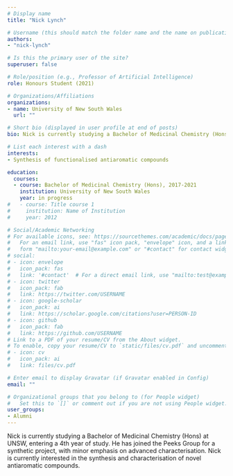 ```yaml
---
# Display name
title: "Nick Lynch"

# Username (this should match the folder name and the name on publications)
authors:
- "nick-lynch"

# Is this the primary user of the site?
superuser: false

# Role/position (e.g., Professor of Artificial Intelligence)
role: Honours Student (2021)

# Organizations/Affiliations
organizations:
- name: University of New South Wales
  url: ""

# Short bio (displayed in user profile at end of posts)
bio: Nick is currently studying a Bachelor of Medicinal Chemistry (Hons) at UNSW, entering a 4th year of study. He has joined the Peeks Group for a synthetic project, with minor emphasis on advanced characterisation. Nick is currently interested in the synthesis and characterisation of novel antiaromatic compounds.  

# List each interest with a dash
interests:
- Synthesis of functionalised antiaromatic compounds 

education:
  courses:
  - course: Bachelor of Medicinal Chemistry (Hons), 2017-2021 
    institution: University of New South Wales
    year: in progress
#   - course: Title course 1
#     institution: Name of Institution
#     year: 2012

# Social/Academic Networking
# For available icons, see: https://sourcethemes.com/academic/docs/page-builder/#icons
#   For an email link, use "fas" icon pack, "envelope" icon, and a link in the
#   form "mailto:your-email@example.com" or "#contact" for contact widget.
# social:
# - icon: envelope
#   icon_pack: fas
#   link: '#contact'  # For a direct email link, use "mailto:test@example.org".
# - icon: twitter
#   icon_pack: fab
#   link: https://twitter.com/USERNAME
# - icon: google-scholar
#   icon_pack: ai
#   link: https://scholar.google.com/citations?user=PERSON-ID
# - icon: github
#   icon_pack: fab
#   link: https://github.com/USERNAME
# Link to a PDF of your resume/CV from the About widget.
# To enable, copy your resume/CV to `static/files/cv.pdf` and uncomment the lines below.
# - icon: cv
#   icon_pack: ai
#   link: files/cv.pdf

# Enter email to display Gravatar (if Gravatar enabled in Config)
email: ""

# Organizational groups that you belong to (for People widget)
#   Set this to `[]` or comment out if you are not using People widget.
user_groups:
- Alumni
---
```

Nick is currently studying a Bachelor of Medicinal Chemistry (Hons) at UNSW, entering a 4th year of study. He has joined the Peeks Group for a synthetic project, with minor emphasis on advanced characterisation. Nick is currently interested in the synthesis and characterisation of novel antiaromatic compounds.  
